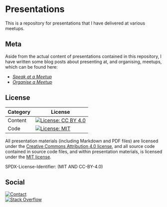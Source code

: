 # Presentations

This is a repository for presentations that I have delivered at various meetups.

## Meta

Aside from the actual content of presentations contained in this repository, I
have written some blog posts about presenting at, and organising, meetups, which
can be found here:

- _[Speak at a Meetup][]_
- _[Organise a Meetup][]_

## License

| Category |                         License                           |
|----------|-----------------------------------------------------------|
| Content  | [![License: CC BY 4.0][license-cc-badge]][license-cc-url] |
| Code     | [![License: MIT][license-mit-badge]][license-mit-url]     |

All presentation materials (including Markdown and PDF files) are licensed
under the [Creative Commons Attribution 4.0 license][license-cc],
and all source code contained in source code files, and within presentation
materials, is licensed under the [MIT license][license-mit].

SPDX-License-Identifier: (MIT AND CC-BY-4.0)

## Social

[![Contact][twitter-badge]][twitter-url]<br />
[![Stack Overflow][stackoverflow-badge]][stackoverflow-url]

[license-cc]: LICENSE-CC-BY-4.0.txt
[license-cc-badge]: https://licensebuttons.net/l/by/4.0/80x15.png
[license-cc-url]: https://creativecommons.org/licenses/by/4.0/
[license-mit]: LICENSE-MIT.txt
[license-mit-badge]: https://img.shields.io/badge/License-MIT-lightgrey.svg
[license-mit-url]: https://opensource.org/licenses/MIT
[Organise a Meetup]: https://www.paulfioravanti.com/blog/organise-meetups/
[Speak at a Meetup]: https://www.paulfioravanti.com/blog/speak-at-meetups/
[stackoverflow-badge]: http://stackoverflow.com/users/flair/567863.png
[stackoverflow-url]: http://stackoverflow.com/users/567863/paul-fioravanti
[twitter-badge]: https://img.shields.io/badge/contact-%40paulfioravanti-blue.svg
[twitter-url]: https://twitter.com/paulfioravanti

